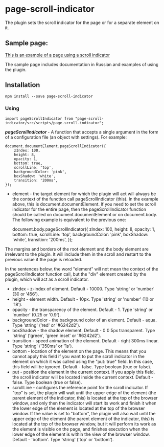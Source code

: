 # page-scroll-indicator

The plugin sets the scroll indicator for the page or for a separate element on it.

## Sample page:
[This is an example of a page using a scroll indicator](https://denislopatin.github.io/Scroll-Page-Indicator/)

The sample page includes documentation in Russian and examples of using the plugin.

## Installation
    npm install --save page-scroll-indicator
    
### Using
    import pageScrollIndicator from "page-scroll-indicator/src/scripts/page-scroll-indicator";
___pageScrollIndicator___ - A function that accepts a single argument in the form of a configuration file (an object with settings). For example:

    document.documentElement.pageScrollIndicator({
        zIndex: 100,
        height: 8,
        opacity: 1,
        bottom: true,
        scrollLine: 'top',
        backgroundColor: 'pink',
        boxShadow: 'white',
        transition: '200ms',
    });
    
* element - the target element for which the plugin will act will always be the context of the function call pageScrollIndicator (this). In the example above, this is document.documentElement. If you need to set the scroll indicator for the entire page, then the pageScrollIndicator function should be called on document.documentElement or on document.body. The following example is equivalent to the previous one:

    document.body.pageScrollIndicator({
        zIndex: 100,
        height: 8,
        opacity: 1,
        bottom: true,
        scrollLine: 'top',
        backgroundColor: 'pink',
        boxShadow: 'white',
        transition: '200ms',
    });

The margins and borders of the root element and the body element are irrelevant to the plugin. It will include them in the scroll and restart to the previous value if the page is reloaded.

In the sentences below, the word "element" will not mean the context of the pageScrollIndicator function call, but the "div" element created by the plugin, which will act as a scroll indicator.

* zIndex - z-index of element. Default - 10000. Type 'string' or 'number' (30 or '456').
* height - element width. Default - 10px. Type 'string' or 'number' (10 or '18').
* opacity - the transparency of the element. Default - 1. Type 'string' or 'number' (0.25 or '0.9').
* backgroundColor - the background color of an element. Default - aqua. Type 'string' ('red' or '#6242d2').
* boxShadow - the shadow element. Default - 0 0 5px transparent. Type 'string' ('green', 'green inset' or '#6242d2').
* transition - speed animation of the element. Default - right 300ms linear. Type 'string' ('350ms' or '1s').
* bottom - location of the element on the page. This means that you cannot apply this field if you want to put the scroll indicator in the element on which it was called using the "put: true" field. In this case, this field will be ignored. Default - false. Type boolean (true or false).
* put - position the element in the current context. If you apply this field, the scroll indicator will be located inside the current context. Default - false. Type boolean (true or false).
* scrollLine - configures the reference point for the scroll indicator. If "top" is set, the plugin will wait until the upper edge of the element (the parent element of the indicator, this) is located at the top of the browser window, and only then the indicator will start its work and finish it when the lower edge of the element is located at the top of the browser window. If the value is set to "bottom", the plugin will also wait until the upper edge of the element (the parent element of the indicator, this) is located at the top of the browser window, but it will perform its work as the element is visible on the page, and finishes execution when the lower edge of the element is within the view of the browser window. Default - 'bottom'. Type 'string' ('top' or 'bottom').


